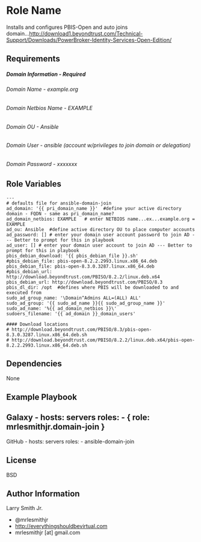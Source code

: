 Role Name
=========

Installs and configures PBIS-Open and auto joins domain...http://download1.beyondtrust.com/Technical-Support/Downloads/PowerBroker-Identity-Services-Open-Edition/

Requirements
------------

##### Domain Information - Required
###### Domain Name - example.org
###### Domain Netbios Name - EXAMPLE
###### Domain OU - Ansible
###### Domain User - ansible (account w/privileges to join domain or delegation)
###### Domain Password - xxxxxxx

Role Variables
--------------

````
---
# defaults file for ansible-domain-join
ad_domain: '{{ pri_domain_name }}'  #define your active directory domain - FQDN - same as pri_domain_name?
ad_domain_netbios: EXAMPLE   # enter NETBIOS name...ex...example.org = EXAMPLE
ad_ou: Ansible  #define active directory OU to place computer accounts
ad_password: [] # enter your domain user account password to join AD --- Better to prompt for this in playbook
ad_user: [] # enter your domain user account to join AD --- Better to prompt for this in playbook
pbis_debian_download: '{{ pbis_debian_file }}.sh'
#pbis_debian_file: pbis-open-8.2.2.2993.linux.x86_64.deb
pbis_debian_file: pbis-open-8.3.0.3287.linux.x86_64.deb
#pbis_debian_url: http://download.beyondtrust.com/PBISO/8.2.2/linux.deb.x64
pbis_debian_url: http://download.beyondtrust.com/PBISO/8.3
pbis_dl_dir: /opt  #defines where PBIS will be downloaded to and executed from
sudo_ad_group_name: '\Domain^Admins ALL=(ALL) ALL'
sudo_ad_group: '{{ sudo_ad_name }}{{ sudo_ad_group_name }}'
sudo_ad_name: '%{{ ad_domain_netbios }}\'
sudoers_filename: '{{ ad_domain }}_domain_users'

#### Download locations
# http://download.beyondtrust.com/PBISO/8.3/pbis-open-8.3.0.3287.linux.x86_64.deb.sh
# http://download.beyondtrust.com/PBISO/8.2.2/linux.deb.x64/pbis-open-8.2.2.2993.linux.x86_64.deb.sh
````

Dependencies
------------

None

Example Playbook
----------------
Galaxy
    - hosts: servers
      roles:
         - { role: mrlesmithjr.domain-join }
------
GitHub
    - hosts: servers
      roles:
        - ansible-domain-join

License
-------

BSD

Author Information
------------------

Larry Smith Jr.
- @mrlesmithjr
- http://everythingshouldbevirtual.com
- mrlesmithjr [at] gmail.com
